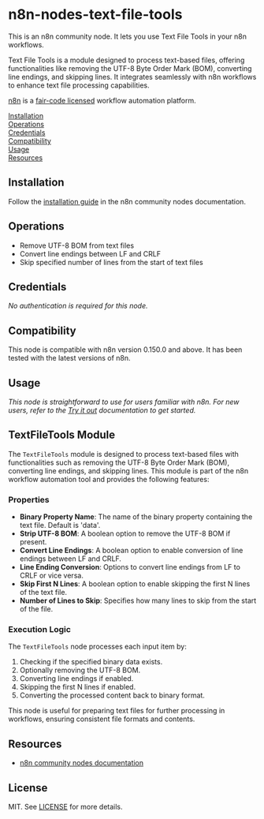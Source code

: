 # n8n-nodes-text-file-tools

This is an n8n community node. It lets you use Text File Tools in your n8n workflows.

Text File Tools is a module designed to process text-based files, offering functionalities like removing the UTF-8 Byte Order Mark (BOM), converting line endings, and skipping lines. It integrates seamlessly with n8n workflows to enhance text file processing capabilities.

[n8n](https://n8n.io/) is a [fair-code licensed](https://docs.n8n.io/reference/license/) workflow automation platform.

[Installation](#installation)  
[Operations](#operations)  
[Credentials](#credentials)  
[Compatibility](#compatibility)  
[Usage](#usage)  
[Resources](#resources)  

## Installation

Follow the [installation guide](https://docs.n8n.io/integrations/community-nodes/installation/) in the n8n community nodes documentation.

## Operations

- Remove UTF-8 BOM from text files
- Convert line endings between LF and CRLF
- Skip specified number of lines from the start of text files

## Credentials

_No authentication is required for this node._

## Compatibility

This node is compatible with n8n version 0.150.0 and above. It has been tested with the latest versions of n8n.

## Usage

_This node is straightforward to use for users familiar with n8n. For new users, refer to the [Try it out](https://docs.n8n.io/try-it-out/) documentation to get started._

## TextFileTools Module

The `TextFileTools` module is designed to process text-based files with functionalities such as removing the UTF-8 Byte Order Mark (BOM), converting line endings, and skipping lines. This module is part of the n8n workflow automation tool and provides the following features:

### Properties

- **Binary Property Name**: The name of the binary property containing the text file. Default is 'data'.
- **Strip UTF-8 BOM**: A boolean option to remove the UTF-8 BOM if present.
- **Convert Line Endings**: A boolean option to enable conversion of line endings between LF and CRLF.
- **Line Ending Conversion**: Options to convert line endings from LF to CRLF or vice versa.
- **Skip First N Lines**: A boolean option to enable skipping the first N lines of the text file.
- **Number of Lines to Skip**: Specifies how many lines to skip from the start of the file.

### Execution Logic

The `TextFileTools` node processes each input item by:
1. Checking if the specified binary data exists.
2. Optionally removing the UTF-8 BOM.
3. Converting line endings if enabled.
4. Skipping the first N lines if enabled.
5. Converting the processed content back to binary format.

This node is useful for preparing text files for further processing in workflows, ensuring consistent file formats and contents.

## Resources

* [n8n community nodes documentation](https://docs.n8n.io/integrations/community-nodes/)


## License

MIT. See [LICENSE](LICENSE.md) for more details.
